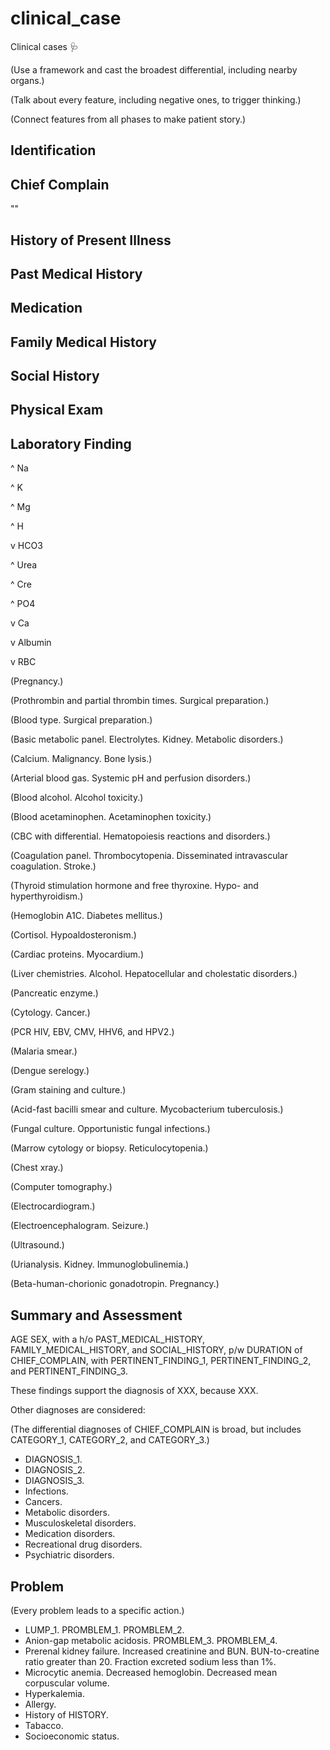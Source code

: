 # clinical_case

Clinical cases :stethoscope:

(Use a framework and cast the broadest differential, including nearby organs.)

(Talk about every feature, including negative ones, to trigger thinking.)

(Connect features from all phases to make patient story.)

## Identification

## Chief Complain

""

## History of Present Illness

## Past Medical History

## Medication

## Family Medical History

## Social History

## Physical Exam

## Laboratory Finding

^ Na

^ K

^ Mg

^ H

v HCO3

^ Urea

^ Cre

^ PO4

v Ca

v Albumin

v RBC

(Pregnancy.)

(Prothrombin and partial thrombin times. Surgical preparation.)

(Blood type. Surgical preparation.)

(Basic metabolic panel. Electrolytes. Kidney. Metabolic disorders.)

(Calcium. Malignancy. Bone lysis.)

(Arterial blood gas. Systemic pH and perfusion disorders.)

(Blood alcohol. Alcohol toxicity.)

(Blood acetaminophen. Acetaminophen toxicity.)

(CBC with differential. Hematopoiesis reactions and disorders.)

(Coagulation panel. Thrombocytopenia. Disseminated intravascular coagulation. Stroke.)

(Thyroid stimulation hormone and free thyroxine. Hypo- and hyperthyroidism.)

(Hemoglobin A1C. Diabetes mellitus.)

(Cortisol. Hypoaldosteronism.)

(Cardiac proteins. Myocardium.)

(Liver chemistries. Alcohol. Hepatocellular and cholestatic disorders.)

(Pancreatic enzyme.)

(Cytology. Cancer.)

(PCR HIV, EBV, CMV, HHV6, and HPV2.)

(Malaria smear.)

(Dengue serelogy.)

(Gram staining and culture.)

(Acid-fast bacilli smear and culture. Mycobacterium tuberculosis.)

(Fungal culture. Opportunistic fungal infections.)

(Marrow cytology or biopsy. Reticulocytopenia.)

(Chest xray.)

(Computer tomography.)

(Electrocardiogram.)

(Electroencephalogram. Seizure.)

(Ultrasound.)

(Urianalysis. Kidney. Immunoglobulinemia.)

(Beta-human-chorionic gonadotropin. Pregnancy.)

## Summary and Assessment

AGE SEX, with a h/o PAST_MEDICAL_HISTORY, FAMILY_MEDICAL_HISTORY, and SOCIAL_HISTORY, p/w DURATION of CHIEF_COMPLAIN, with PERTINENT_FINDING_1, PERTINENT_FINDING_2, and PERTINENT_FINDING_3.

These findings support the diagnosis of XXX, because XXX.

Other diagnoses are considered:

(The differential diagnoses of CHIEF_COMPLAIN is broad, but includes CATEGORY_1, CATEGORY_2, and CATEGORY_3.)

- DIAGNOSIS_1.
- DIAGNOSIS_2.
- DIAGNOSIS_3.
- Infections.
- Cancers.
- Metabolic disorders.
- Musculoskeletal disorders.
- Medication disorders.
- Recreational drug disorders.
- Psychiatric disorders.

## Problem

(Every problem leads to a specific action.)

- LUMP_1. PROMBLEM_1. PROMBLEM_2.
- Anion-gap metabolic acidosis. PROMBLEM_3. PROMBLEM_4.
- Prerenal kidney failure. Increased creatinine and BUN. BUN-to-creatine ratio greater than 20. Fraction excreted sodium less than 1%.
- Microcytic anemia. Decreased hemoglobin. Decreased mean corpuscular volume.
- Hyperkalemia.
- Allergy.
- History of HISTORY.
- Tabacco.
- Socioeconomic status.
